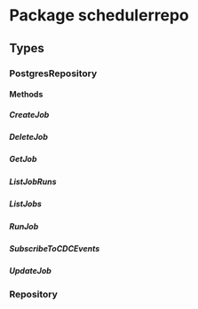 # Package schedulerrepo

## Types

### PostgresRepository

#### Methods

##### CreateJob

##### DeleteJob

##### GetJob

##### ListJobRuns

##### ListJobs

##### RunJob

##### SubscribeToCDCEvents

##### UpdateJob

### Repository
